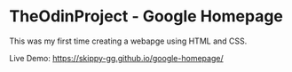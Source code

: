 # TheOdinProject - Google Homepage
This was my first time creating a webapge using HTML and CSS.

Live Demo: https://skippy-gg.github.io/google-homepage/